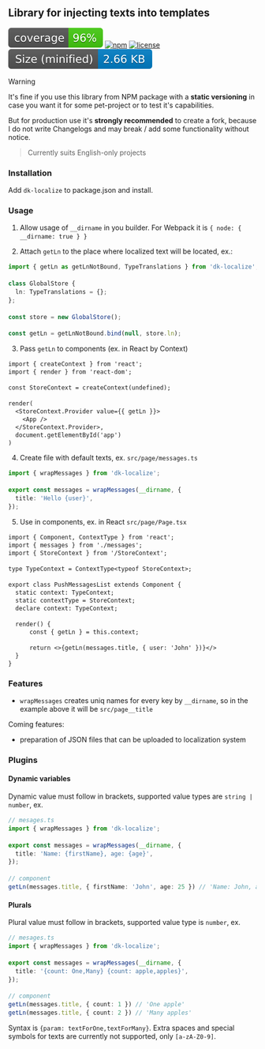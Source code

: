 ## Library for injecting texts into templates

![coverage](https://github.com/dkazakov8/dk-framework/blob/master/packages/localize/cover.svg)
[![npm](https://img.shields.io/npm/v/dk-localize)](https://www.npmjs.com/package/dk-localize)
[![license](https://img.shields.io/npm/l/dk-localize)](https://github.com/dkazakov8/dk-framework/blob/master/packages/localize/LICENSE)
![size](https://github.com/dkazakov8/dk-framework/blob/master/packages/localize/size.svg)

> [!WARNING]  
> It's fine if you use this library from NPM package with a **static versioning** in case you
> want it for some pet-project or to test it's capabilities.
>
> But for production use it's **strongly recommended** to create a fork, because I do not write
> Changelogs and may break / add some functionality without notice.

> Currently suits English-only projects

### Installation

Add `dk-localize` to package.json and install.

### Usage

1. Allow usage of `__dirname` in you builder. For Webpack it is `{ node: { __dirname: true } }`

2. Attach `getLn` to the place where localized text will be located, ex.:

```typescript
import { getLn as getLnNotBound, TypeTranslations } from 'dk-localize';

class GlobalStore {
  ln: TypeTranslations = {};
};

const store = new GlobalStore();

const getLn = getLnNotBound.bind(null, store.ln);
```

3. Pass `getLn` to components (ex. in React by Context)

```tsx
import { createContext } from 'react';
import { render } from 'react-dom';

const StoreContext = createContext(undefined);

render(
  <StoreContext.Provider value={{ getLn }}>
    <App />
  </StoreContext.Provider>,
  document.getElementById('app')
)
```

4. Create file with default texts, ex. `src/page/messages.ts`

```typescript
import { wrapMessages } from 'dk-localize';

export const messages = wrapMessages(__dirname, {
  title: 'Hello {user}',
});
```

5. Use in components, ex. in React `src/page/Page.tsx`

```tsx
import { Component, ContextType } from 'react';
import { messages } from './messages';
import { StoreContext } from '/StoreContext';

type TypeContext = ContextType<typeof StoreContext>;

export class PushMessagesList extends Component {
  static context: TypeContext;
  static contextType = StoreContext;
  declare context: TypeContext;
  
  render() {
      const { getLn } = this.context;
      
      return <>{getLn(messages.title, { user: 'John' })}</>
  }
}
```

### Features

- `wrapMessages` creates uniq names for every key by `__dirname`, so in the example above
it will be `src/page__title`

Coming features:
- preparation of JSON files that can be uploaded to localization system

### Plugins

#### Dynamic variables

Dynamic value must follow in brackets, supported value types are `string | number`, ex. 
```typescript
// mesages.ts
import { wrapMessages } from 'dk-localize';

export const messages = wrapMessages(__dirname, {
  title: 'Name: {firstName}, age: {age}',
});

// component
getLn(messages.title, { firstName: 'John', age: 25 }) // 'Name: John, age: 25'
```

#### Plurals

Plural value must follow in brackets, supported value type is `number`, ex. 
```typescript
// mesages.ts
import { wrapMessages } from 'dk-localize';

export const messages = wrapMessages(__dirname, {
  title: '{count: One,Many} {count: apple,apples}',
});

// component
getLn(messages.title, { count: 1 }) // 'One apple'
getLn(messages.title, { count: 2 }) // 'Many apples'
```

Syntax is `{param: textForOne,textForMany}`. Extra spaces and special symbols for texts are
currently not supported, only `[a-zA-Z0-9]`.
